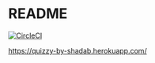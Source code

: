 # README
[![CircleCI](https://circleci.com/gh/shadab-me/quizzy-by-shadab.svg?style=svg)](https://app.circleci.com/pipelines/github/shadab-me/quizzy-by-shadab)

https://quizzy-by-shadab.herokuapp.com/

